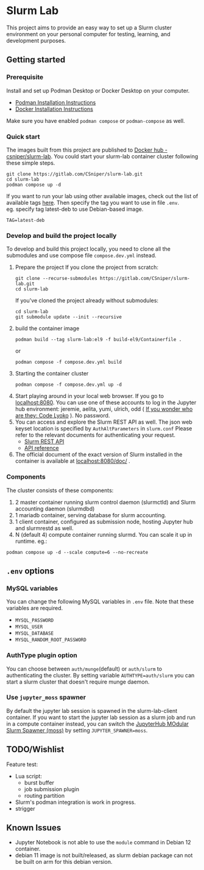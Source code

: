 # Slurm Lab
This project aims to provide an easy way to set up a Slurm cluster environment on your personal computer for testing, learning, and development purposes. 

## Getting started

### Prerequisite

Install and set up Podman Desktop or Docker Desktop on your computer.
- [Podman Installation Instructions](https://podman.io/docs/installation)
- [Docker Installation Instructions](https://docs.docker.com/desktop/install/mac-install/)

Make sure you have enabled `podman compose` or `podman-compose` as well.

### Quick start
The images built from this project are published to [Docker hub - csniper/slurm-lab](https://hub.docker.com/r/csniper/slurm-lab). You could start your slurm-lab container cluster following these simple steps. 
```
git clone https://gitlab.com/CSniper/slurm-lab.git
cd slurm-lab
podman compose up -d
```
If you want to run your lab using other available images, check out the list of available tags [here](https://hub.docker.com/r/csniper/slurm-lab/tags). Then specify the tag you want to use in file `.env`.  
eg. specify tag latest-deb to use Debian-based image. 
```
TAG=latest-deb
```

### Develop and build the project locally
To develop and build this project locally, you need to clone all the submodules and use compose file `compose.dev.yml` instead. 

1. Prepare the project
   If you clone the project from scratch:
      ```
      git clone --recurse-submodules https://gitlab.com/CSniper/slurm-lab.git
      cd slurm-lab
      ```
   If you've cloned the project already without submodules:
      ```
      cd slurm-lab
      git submodule update --init --recursive
      ```
2. build the container image
   ```
   podman build --tag slurm-lab:el9 -f build-el9/Containerfile .
   ```
   or
   ```
   podman compose -f compose.dev.yml build
   ```
3. Starting the container cluster
   ```
   podman compose -f compose.dev.yml up -d 
   ```
4. Start playing around in your local web browser. If you go to [localhost:8080](http://localhost:8080/). You can use one of these accounts to log in the Jupyter hub environment: jeremie, aelita, yumi, ulrich, odd ( [If you wonder who are they: Code Lyoko](https://en.wikipedia.org/wiki/Code_Lyoko) ). No password.
5. You can access and explore the Slurm REST API as well.
   The json web keyset location is specified by `AuthAltParameters` in `slurm.conf`
   Please refer to the relevant documents for authenticating your request.
   - [Slurm REST API](https://slurm.schedmd.com/rest.html)
   - [API reference](https://slurm.schedmd.com/rest_api.html)
6. The official document of the exact version of Slurm installed in the container is available at [localhost:8080/doc/](http://localhost:8080/doc/) . 

### Components
The cluster consists of these components:
1. 2 master container running slurm control daemon (slurmctld) and Slurm accounting daemon (slurmdbd)
2. 1 mariadb container, serving database for slurm accounting. 
3. 1 client container, configured as submission node, hosting Jupyter hub and slurmrestd as well. 
4. N (default 4) compute container running slurmd. You can scale it up in runtime. eg.:
```
podman compose up -d --scale compute=6 --no-recreate
```

## `.env` options
### MySQL variables
You can change the following MySQL variables in `.env` file. Note that these variables are required.
* `MYSQL_PASSWORD`
* `MYSQL_USER`
* `MYSQL_DATABASE`
* `MYSQL_RANDOM_ROOT_PASSWORD`

### AuthType plugin option
You can choose between `auth/munge`(default) or `auth/slurm` to authenticating the cluster.
By setting variable `AUTHTYPE=auth/slurm` you can start a slurm cluster that doesn't require munge daemon. 

### Use `jupyter_moss` spawner
By default the jupyter lab session is spawned in the slurm-lab-client container. If you want to start the jupyter lab session as a slurm job and run in a compute container instead, you can switch the [JupyterHub MOdular Slurm Spawner (moss)](https://github.com/silx-kit/jupyterhub_moss) by setting `JUPYTER_SPAWNER=moss`.

## TODO/Wishlist
Feature test:
* Lua script:
  * burst buffer
  * job submission plugin
  * routing partition
* Slurm's podman integration is work in progress.
* strigger

## Known Issues
* Jupyter Notebook is not able to use the `module` command in Debian 12 container.
* debian 11 image is not built/released, as slurm debian package can not be built on arm for this debian version. 